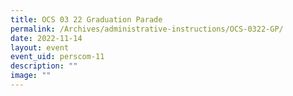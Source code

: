 ```yaml
---
title: OCS 03 22 Graduation Parade
permalink: /Archives/administrative-instructions/OCS-0322-GP/
date: 2022-11-14
layout: event
event_uid: perscom-11
description: ""
image: ""
---
```

